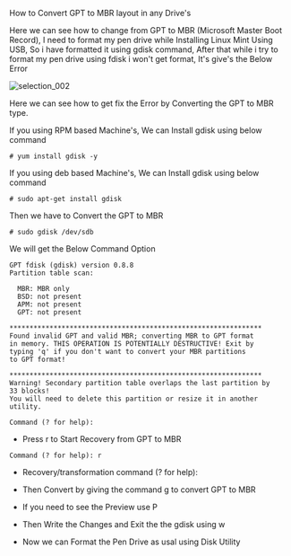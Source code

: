 How to Convert GPT to MBR layout in any Drive's 

Here we can see how to change from GPT to MBR (Microsoft Master Boot Record), I need to format my pen drive while Installing Linux Mint Using USB, So i have formatted it using gdisk command, After that while i try to format my pen drive using fdisk i won't get format, It's give's the Below Error

![selection_002](https://raw.githubusercontent.com/blackyboy/Ubuntu-Linux-Stuffs/master/GPT_disk_layout_to_a_MS-DOS/Selection_001.png)

Here we can see how to get fix the Error by Converting the GPT to MBR type.

If you using RPM based Machine's, We can Install gdisk using below command


```
# yum install gdisk -y
```

If you using deb based Machine's, We can Install gdisk using below command


```
# sudo apt-get install gdisk
```

Then we have to Convert the GPT to MBR


```
# sudo gdisk /dev/sdb
```

We will get the Below Command Option


```
GPT fdisk (gdisk) version 0.8.8
Partition table scan:

  MBR: MBR only
  BSD: not present
  APM: not present
  GPT: not present

***************************************************************
Found invalid GPT and valid MBR; converting MBR to GPT format
in memory. THIS OPERATION IS POTENTIALLY DESTRUCTIVE! Exit by
typing 'q' if you don't want to convert your MBR partitions
to GPT format!

***************************************************************
Warning! Secondary partition table overlaps the last partition by
33 blocks!
You will need to delete this partition or resize it in another utility.

Command (? for help):
```

* Press r to Start Recovery from GPT to MBR

```
Command (? for help): r
```

* Recovery/transformation command (? for help):

* Then Convert by giving the command g to convert GPT to MBR

* If you need to see the Preview use P 

* Then Write the Changes and Exit the the gdisk using w

* Now we can Format the Pen Drive as usal using Disk Utility

